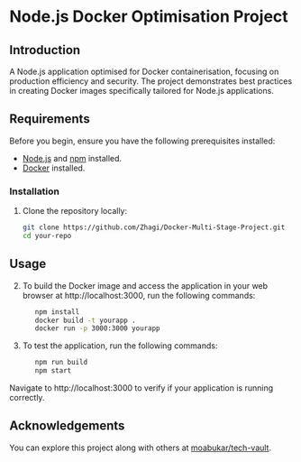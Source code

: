 # Node.js Docker Optimisation Project

## Introduction

A Node.js application optimised for Docker containerisation, focusing on production efficiency and security. 
The project demonstrates best practices in creating Docker images specifically tailored for Node.js applications. 


## Requirements

Before you begin, ensure you have the following prerequisites installed:

- [Node.js](https://nodejs.org/en/) and [npm](https://www.npmjs.com/get-npm) installed.
- [Docker](https://www.docker.com/get-started) installed.


### Installation

1. Clone the repository locally:

   ```bash
   git clone https://github.com/Zhagi/Docker-Multi-Stage-Project.git
   cd your-repo

  ## Usage

2. To build the Docker image and access the application in your web browser at http://localhost:3000, run the following commands:

   ```bash
      npm install
      docker build -t yourapp .
      docker run -p 3000:3000 yourapp


3. To test the application, run the following commands:
   
   ```bash
      npm run build
      npm start

Navigate to http://localhost:3000 to verify if your application is running correctly.

## Acknowledgements
You can explore this project along with others at [moabukar/tech-vault](https://github.com/moabukar/tech-vault).
